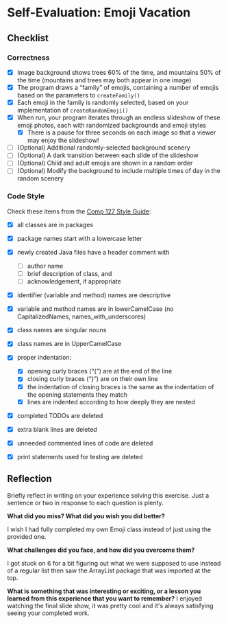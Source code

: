 # Self-Evaluation: Emoji Vacation

## Checklist

### Correctness

- [x] Image background shows trees 60% of the time, and mountains 50% of the time (mountains and trees may both appear in one image)
- [x] The program draws a “family” of emojis, containing a number of emojis based on the parameters to `createFamily()`
- [x] Each emoji in the family is randomly selected, based on your implementation of `createRandomEmoji()`
- [x] When run, your program iterates through an endless slideshow of these emoji photos, each with randomized backgrounds and emoji styles
  - [x] There is a pause for three seconds on each image so that a viewer may enjoy the slideshow!
- [ ] (Optional) Additional randomly-selected background scenery
- [ ] (Optional) A dark transition between each slide of the slideshow
- [ ] (Optional) Child and adult emojis are shown in a random order
- [ ] (Optional) Modify the background to include multiple times of day in the random scenery

### Code Style

Check these items from the [Comp 127 Style Guide](https://comp127.innig.net/resources/style-guide/):

- [x] all classes are in packages
- [x] package names start with a lowercase letter
- [x] newly created Java files have a header comment with
    - [ ] author name
    - [ ] brief description of class, and
    - [ ] acknowledgement, if appropriate
- [x] identifier (variable and method) names are descriptive
- [x] variable and method names are in lowerCamelCase (no CapitalizedNames,
  names_with_underscores)
- [x] class names are singular nouns
- [x] class names are in UpperCamelCase
- [x] proper indentation:
    - [x] opening curly braces (“{”) are at the end of the line
    - [x] closing curly braces (“}”) are on their own line
    - [x] the indentation of closing braces is the same as the indentation of the
      opening statements they match
    - [x] lines are indented according to how deeply they are nested
- [x] completed TODOs are deleted
- [x] extra blank lines are deleted
- [x] unneeded commented lines of code are deleted
- [x] print statements used for testing are deleted


## Reflection

Briefly reflect in writing on your experience solving this exercise. Just a
sentence or two in response to each question is plenty.

**What did you miss? What did you wish you did better?**

I wish I had fully completed my own Emoji class instead of just using the provided one. 


**What challenges did you face, and how did you overcome them?**

I got stuck on 6 for a bit figuring out what we were supposed to use instead of a regular list then saw the ArrayList package that was imported at the top.


**What is something that was interesting or exciting, or a lesson you learned
  from this experience that you want to remember?**
I enjoyed watching the final slide show, it was pretty cool and it's always satisfying seeing your completed work.